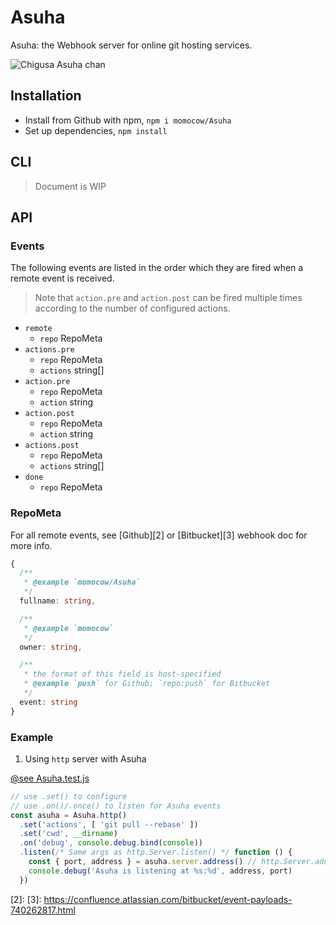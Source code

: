 # Asuha
Asuha: the Webhook server for online git hosting services.

![Chigusa Asuha chan][1]

## Installation
- Install from Github with npm, `npm i momocow/Asuha`
- Set up dependencies, `npm install`

## CLI
> Document is WIP

## API
### Events
The following events are listed in the order which they are fired when a remote event is received.
> Note that `action.pre` and `action.post` can be fired multiple times according to the number of configured actions.

- `remote`
    - `repo` RepoMeta
- `actions.pre`
    - `repo` RepoMeta
    - `actions` string[]
- `action.pre`
    - `repo` RepoMeta
    - `action` string
- `action.post`
    - `repo` RepoMeta
    - `action` string
- `actions.post`
    - `repo` RepoMeta
    - `actions` string[]
- `done`
    - `repo` RepoMeta

### RepoMeta
For all remote events, see [Github][2] or [Bitbucket][3] webhook doc for more info.

```typescript
{
  /**
   * @example `momocow/Asuha`
   */
  fullname: string,

  /**
   * @example `momocow`
   */
  owner: string,

  /**
   * the format of this field is host-specified
   * @example `push` for Github; `repo:push` for Bitbucket
   */
  event: string
}
```

### Example
1. Using `http` server with Asuha

[@see Asuha.test.js](./test/Asuha.test.js)

```javascript
// use .set() to configure
// use .on()/.once() to listen for Asuha events
const asuha = Asuha.http()
  .set('actions', [ 'git pull --rebase' ])
  .set('cwd', __dirname)
  .on('debug', console.debug.bind(console))
  .listen(/* Same args as http.Server.listen() */ function () {
    const { port, address } = asuha.server.address() // http.Server.address()
    console.debug('Asuha is listening at %s:%d', address, port)
  })
```

[1]: https://ru.myanimeshelf.com/upload/dynamic/2016-07/24/1375382.jpg
[2]: 
[3]: https://confluence.atlassian.com/bitbucket/event-payloads-740262817.html